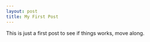 ```yaml
---
layout: post
title: My First Post
---
```


This is just a first post to see if things works, move along.


